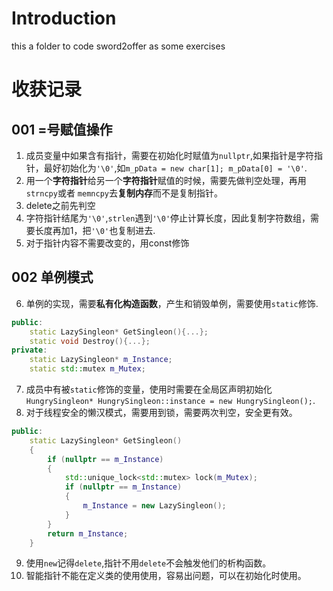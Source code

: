# Introduction
this a folder to code sword2offer as some exercises
# 收获记录
## 001 =号赋值操作
1. 成员变量中如果含有指针，需要在初始化时赋值为`nullptr`,如果指针是字符指针，最好初始化为`'\0'`,如`m_pData = new char[1]; m_pData[0] = '\0'`.
2. 用一个**字符指针**给另一个**字符指针**赋值的时候，需要先做判空处理，再用`strncpy`或者 `memncpy`去**复制内存**而不是复制指针。
3. delete之前先判空
4. 字符指针结尾为`'\0'`,`strlen`遇到`'\0'`停止计算长度，因此复制字符数组，需要长度再加1，把`'\0'`也复制进去.
5. 对于指针内容不需要改变的，用const修饰
## 002 单例模式
6. 单例的实现，需要**私有化构造函数**，产生和销毁单例，需要使用`static`修饰.
```C++
public:
    static LazySingleon* GetSingleon(){...};
    static void Destroy(){...};
private:
    static LazySingleon* m_Instance;
    static std::mutex m_Mutex;
```
7. 成员中有被`static`修饰的变量，使用时需要在全局区声明初始化`HungrySingleon* HungrySingleon::instance = new HungrySingleon();`.
8. 对于线程安全的懒汉模式，需要用到锁，需要两次判空，安全更有效。
```C++
public:
    static LazySingleon* GetSingleon()
    {
        if (nullptr == m_Instance)
        {
            std::unique_lock<std::mutex> lock(m_Mutex);
            if (nullptr == m_Instance)
            {
                m_Instance = new LazySingleon();
            }
        }
        return m_Instance;
    }
```
9. 使用`new`记得`delete`,指针不用`delete`不会触发他们的析构函数。
10. 智能指针不能在定义类的使用使用，容易出问题，可以在初始化时使用。
